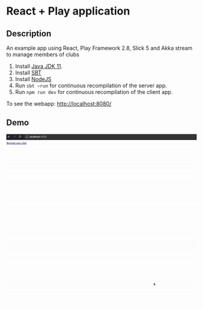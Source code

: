 React + Play application
==================

## Description

An example app using React, Play Framework 2.8, Slick 5 and Akka stream to manage members of clubs

1. Install [Java JDK 11](https://adoptopenjdk.net/).
2. Install [SBT](http://www.scala-sbt.org/download.html)
3. Install [NodeJS](https://nodejs.org/en)   
4. Run `sbt ~run` for continuous recompilation of the server app.
5. Run `npm run dev` for continuous recompilation of the client app.

To see the webapp: [http://localhost:8080/](http://localhost:8080/)

## Demo
<img src="images/demo.gif"/>